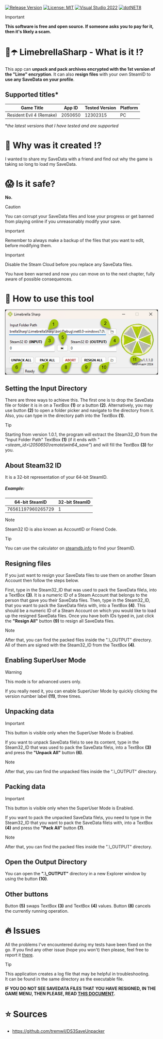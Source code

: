 [![Release Version](https://img.shields.io/github/v/tag/mi5hmash/LimebrellaSharp?label=version)](https://github.com/mi5hmash/LimebrellaSharp/releases/latest)
[![License: MIT](https://img.shields.io/badge/License-Unlicense-blueviolet.svg)](https://opensource.org/licenses/MIT)
[![Visual Studio 2022](https://img.shields.io/badge/VS%202022-blueviolet?logo=visualstudio&logoColor=white)](https://visualstudio.microsoft.com/)
[![dotNET8](https://img.shields.io/badge/.NET%208-blueviolet)](https://visualstudio.microsoft.com/)

> [!IMPORTANT]
> **This software is free and open source. If someone asks you to pay for it, then it's likely a scam.**

# 🍋☂️ LimebrellaSharp - What is it :interrobang:
This app can **unpack and pack archives encrypted with the 1st version of the "Lime" encryption**. It can also **resign files** with your own SteamID to **use any SaveData on your profile**.

## Supported titles*
| Game Title                | App ID  | Tested Version | Platform |
|---------------------------|---------|----------------|----------|
| Resident Evil 4 (Remake)  | 2050650 | 12302315       | PC       |

**the latest versions that I have tested and are supported*

# 🤯 Why was it created :interrobang:
I wanted to share my SaveData with a friend and find out why the game is taking so long to load my SaveData.

# :scream: Is it safe?
**No.** 
> [!CAUTION]
> You can corrupt your SaveData files and lose your progress or get banned from playing online if you unreasonably modify your save.

> [!IMPORTANT]
> Remember to always make a backup of the files that you want to edit, before modifying them.

> [!IMPORTANT]
> Disable the Steam Cloud before you replace any SaveData files.

You have been warned and now you can move on to the next chapter, fully aware of possible consequences.

# :scroll: How to use this tool

<img src="https://github.com/mi5hmash/LimebrellaSharp/blob/main/.resources/images/MainWindow.png" alt="MainWindow"/>

## Setting the Input Directory
There are three ways to achieve this. The first one is to drop the SaveData file or folder it is in on a TextBox **(1)** or a button **(2)**. Alternatively, you may use button **(2)** to open a folder picker and navigate to the directory from it. Also, you can type in the directory path into the TextBox **(1)**.

> [!TIP]
> Starting from version 1.0.1, the program will extract the Steam32_ID from the "Input Folder Path" TextBox **(1)** (if it ends with *"<steam_id>\2050650\remote\win64_save"*) and will fill the TextBox **(3)** for you.

## About Steam32 ID
It is a 32-bit representation of your 64-bit SteamID.

##### Example:
| 64-bit SteamID    | 32-bit SteamID |
|-------------------|----------------|
| 76561197960265729 | 1              |

> [!NOTE]
> Steam32 ID is also known as AccountID or Friend Code. 

> [!TIP]
You can use the calculator on [steamdb.info](https://steamdb.info/calculator/) to find your SteamID.

## Resigning files
If you just want to resign your SaveData files to use them on another Steam Account then follow the steps below.

First, type in the Steam32_ID that was used to pack the SaveData file\s, into a TextBox **(3)**. It is a numeric ID of a Steam Account that belongs to the person that gave you their SaveData files.
Then, type in the Steam32_ID, that you want to pack the SaveData file\s with, into a TextBox **(4)**. This should be a numeric ID of a Steam Account on which you would like to load up the resigned SaveData files. Once you have both IDs typed in, just click the **"Resign All"** button **(9)** to resign all SaveData files.

> [!NOTE]
> After that, you can find the packed files inside the ".\\_OUTPUT" directory. All of them are signed with the Steam32_ID from the TextBox **(4)**.

## Enabling SuperUser Mode

> [!WARNING]
> This mode is for advanced users only.

If you really need it, you can enable SuperUser Mode by quickly clicking the version number label **(11)**, three times.

## Unpacking data

> [!IMPORTANT]  
> This button is visible only when the SuperUser Mode is Enabled.  

If you want to unpack SaveData file\s to see its content, type in the Steam32_ID that was used to pack the SaveData file\s, into a TextBox **(3)** and press the **"Unpack All"** button **(6)**.

> [!NOTE]
> After that, you can find the unpacked files inside the ".\\_OUTPUT" directory.

## Packing data

> [!IMPORTANT]  
> This button is visible only when the SuperUser Mode is Enabled.

If you want to pack the unpacked SaveData file\s, you need to type in the Steam32_ID that you want to pack the SaveData file\s with, into a TextBox **(4)** and press the **"Pack All"** button **(7)**.

> [!NOTE]
> After that, you can find the packed files inside the ".\\_OUTPUT" directory.

## Open the Output Directory
You can open the **".\\_OUTPUT"** directory in a new Explorer window by using the button **(10)**.

## Other buttons
Button **(5)** swaps TextBox **(3)** and TextBox **(4)** values.
Button **(8)** cancels the currently running operation.

# :fire: Issues
All the problems I've encountered during my tests have been fixed on the go. If you find any other issue (hope you won't) then please, feel free to report it [there](https://github.com/mi5hmash/LimebrellaSharp/issues).
  
> [!TIP]
> This application creates a log file that may be helpful in troubleshooting.  
It can be found in the same directory as the executable file.

**IF YOU DO NOT SEE SAVEDATA FILES THAT YOU HAVE RESIGNED, IN THE GAME MENU, THEN PLEASE, READ <a href="https://github.com/mi5hmash/LimebrellaSharp/tree/main/.resources/Save%20Files" target="_blank">THIS DOCUMENT</a>.**

# :star: Sources
* https://github.com/tremwil/DS3SaveUnpacker
